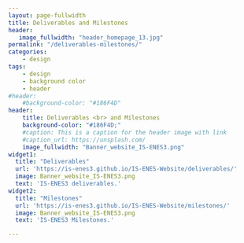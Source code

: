 ```yaml
---
layout: page-fullwidth
title: Deliverables and Milestones
header:
   image_fullwidth: "header_homepage_13.jpg"
permalink: "/deliverables-milestones/"
categories:
    - design
tags:
    - design
    - background color
    - header
#header:
    #background-color: "#186F4D"
header:
    title: Deliverables <br> and Milestones
    background-color: "#186F4D;"
    #caption: This is a caption for the header image with link
    #caption_url: https://unsplash.com/
    image_fullwidth: "Banner_website_IS-ENES3.png"
widget1:
  title: "Deliverables"
  url: 'https://is-enes3.github.io/IS-ENES-Website/deliverables/'
  image: Banner_website_IS-ENES3.png
  text: 'IS-ENES3 deliverables.'
widget2:
  title: "Milestones"
  url: 'https://is-enes3.github.io/IS-ENES-Website/milestones/'
  image: Banner_website_IS-ENES3.png
  text: 'IS-ENES3 Milestones.'

---
```


